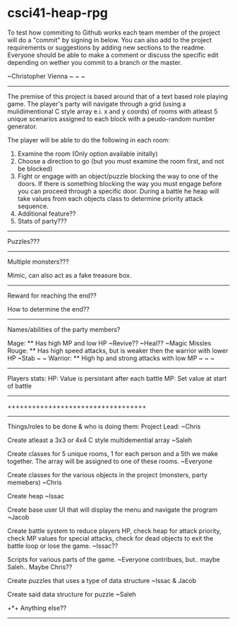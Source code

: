 # csci41-heap-rpg

To test how commiting to Github works each team member of the project will do a "commit"
by signing in below. You can also add to the project requirements or suggestions by adding new sections to the readme.
Everyone should be able to make a comment or discuss the specific edit depending on wether you commit to
a branch or the master.

~Christopher Vienna
~
~
~
************************
The premise of this project is based around that of a text based role playing game.
The player's party will navigate through a grid (using a mulidimentional C 
style array e.i. x and y coords) of rooms with atleast 5 unique 
scenarios assigned to each block with a peudo-random number generator.

The player will be able to do the following in each room:
1. Examine the room (Only option available initally)
2. Choose a direction to go (but you must examine the room first, and not be blocked)
3. Fight or engage with an object/puzzle blocking the way to one of the doors.
  If there is something blocking the way you must engage before you can proceed
  through a specific door. During a battle he heap will take values from each objects class
  to determine priority attack sequence.
4. Additional feature??
5. Stats of party???

*************************

Puzzles???

*************************
Multiple monsters???

Mimic, can also act as a fake treasure box.

*************************
Reward for reaching the end??

How to determine the end??


*************************
Names/abilities of the party members?

Mage:
** Has high MP and low HP
~Revive??
~Heal??
~Magic Missles
Rouge:
** Has high speed attacks, but is weaker then the warrior with lower HP
~Stab
~
~
Warrior:
** High hp and strong attacks with low MP
~
~
~
*************************
Players stats:
HP: Value is persistant after each battle
MP: Set value at start of battle 
*************************
++++++++++++++++++++++++++++++++++
*************************

Things/roles to be done & who is doing them:
Project Lead:
~Chris

Create atleast a 3x3 or 4x4 C style multidemential array
~Saleh

Create classes for 5 unique rooms, 1 for each person and a 5th we make together. The array will be assigned to one of these rooms.
~Everyone

Create classes for the various objects in the project (monsters, party memebers)
~Chris

Create heap
~Issac

Create base user UI that will display the menu and navigate the program
~Jacob

Create battle system to reduce players HP, check heap for attack priority, check MP values for special attacks, check for dead objects to exit the battle loop or lose the game.
~Issac??

Scripts for various parts of the game.
~Everyone contribues, but.. maybe Saleh.. Maybe Chris??

Create puzzles that uses a type of data structure
~Issac & Jacob

Create said data structure for puzzle
~Saleh

+*+ Anything else??

******************************
